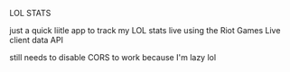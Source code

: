 LOL STATS

just a quick liitle app to track my LOL stats live
using the Riot Games Live client data API

still needs to disable CORS to work because I'm lazy lol
